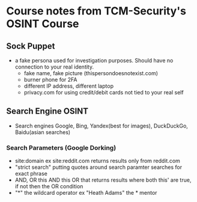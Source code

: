 # Course notes from TCM-Security's OSINT Course

## Sock Puppet
- a fake persona used for investigation purposes. Should have no connection to your real identity.
	- fake name, fake picture (thispersondoesnotexist.com)
	- burner phone for 2FA
	- different IP address, different laptop
	- privacy.com for using credit/debit cards not tied to your real self

## Search Engine OSINT

- Search engines Google, Bing, Yandex(best for images), DuckDuckGo, Baidu(asian searches)

### Search Parameters (Google Dorking)

- site:domain   ex site:reddit.com returns results only from reddit.com
- "strict search" putting quotes around search paramter searches for exact phrase
- AND, OR this AND this OR that  returns results where both this' are true, if not then the OR condition
- "*" the wildcard operator     ex "Heath Adams" the * mentor
